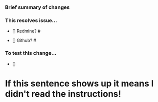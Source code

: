 ### Brief summary of changes



### This resolves issue...

- [] Redmine? #

- [] Github? #

### To test this change...

- [] 

# If this sentence shows up it means I didn't read the instructions!
